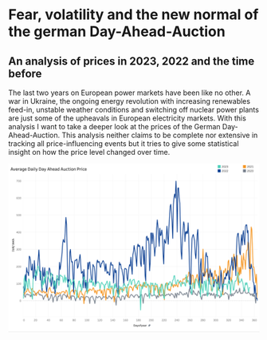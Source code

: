 
# Fear, volatility and the new normal of the german Day-Ahead-Auction
## An analysis of prices in 2023, 2022 and the time before

The last two years on European power markets have been like no other. A war in Ukraine, the ongoing energy revolution with increasing renewables feed-in, unstable weather conditions and switching off nuclear power plants are just some of the upheavals in European electricity markets. With this analysis I want to take a deeper look at the prices of the German Day-Ahead-Auction. This analysis neither claims to be complete nor extensive in tracking all price-influencing events but it tries to give some statistical insight on how the price level changed over time. 

![Sample Image](https://github.com/marlonmei/DayAhead/blob/main/images/test2.png)
